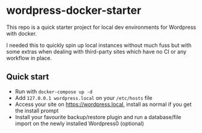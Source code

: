 # wordpress-docker-starter


This repo is a quick starter project for local dev environments for Wordpress with docker.

I needed this to quickly spin up local instances without much fuss but with some extras when dealing with third-party sites which have no CI or any workflow in place.
## Quick start

- Run with `docker-compose up -d`
- Add `127.0.0.1 wordpress.local` on your `/etc/hosts` file
- Access your site on https://wordpress.local, install as normal if you get the install prompt
- Install your favourite backup/restore plugin and run a database/file import on the newly installed Wordpress0 (optional) 
